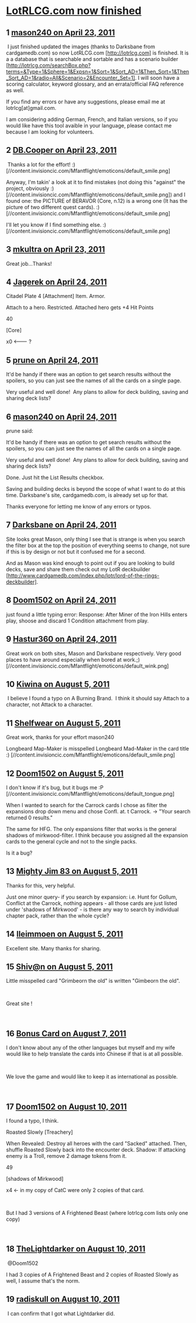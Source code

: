 # [LotRLCG.com now finished](https://community.fantasyflightgames.com/topic/45659-lotrlcgcom-now-finished/)

## 1 [mason240 on April 23, 2011](https://community.fantasyflightgames.com/topic/45659-lotrlcgcom-now-finished/?do=findComment&comment=457955)

 I just finished updated the images (thanks to Darksbane from cardgamedb.com) so now LotRLCG.com [http://lotrlcg.com] is finished. It is a a database that is searchable and sortable and has a scenario builder [http://lotrlcg.com/searchBox.php?terms=&Type=1&Sphere=1&Expsn=1&Sort=1&Sort_AD=1&Then_Sort=1&Then_Sort_AD=1&radio=All&Scenario=2&Encounter_Set=1]. I will soon have a scoring calculator, keyword glossary, and an errata/official FAQ reference as well.

If you find any errors or have any suggestions, please email me at lotrlcg[at]gmail.com.

I am considering adding German, French, and Italian versions, so if you would like have this tool avaible in your language, please contact me because I am looking for volunteers. 

## 2 [DB.Cooper on April 23, 2011](https://community.fantasyflightgames.com/topic/45659-lotrlcgcom-now-finished/?do=findComment&comment=458069)

 Thanks a lot for the effort! :) [//content.invisioncic.com/Mfantflight/emoticons/default_smile.png]

Anyway, I'm takin' a look at it to find mistakes (not doing this "against" the project, obviously :) [//content.invisioncic.com/Mfantflight/emoticons/default_smile.png]) and I found one: the PICTURE of BERAVOR (Core, n.12) is a wrong one (It has the picture of two different quest cards). :) [//content.invisioncic.com/Mfantflight/emoticons/default_smile.png]

I'll let you know if I find something else. :) [//content.invisioncic.com/Mfantflight/emoticons/default_smile.png]

## 3 [mkultra on April 23, 2011](https://community.fantasyflightgames.com/topic/45659-lotrlcgcom-now-finished/?do=findComment&comment=458174)

Great job...Thanks!

## 4 [Jagerek on April 24, 2011](https://community.fantasyflightgames.com/topic/45659-lotrlcgcom-now-finished/?do=findComment&comment=458341)

Citadel Plate 4
[Attachment]
Item. Armor.

Attach to a hero. Restricted.
Attached hero gets +4 Hit Points

40

[Core]

x0 <--- ?

## 5 [prune on April 24, 2011](https://community.fantasyflightgames.com/topic/45659-lotrlcgcom-now-finished/?do=findComment&comment=458374)

It'd be handy if there was an option to get search results without the spoilers, so you can just see the names of all the cards on a single page.

Very useful and well done!  Any plans to allow for deck building, saving and sharing deck lists?

## 6 [mason240 on April 24, 2011](https://community.fantasyflightgames.com/topic/45659-lotrlcgcom-now-finished/?do=findComment&comment=458427)

prune said:

It'd be handy if there was an option to get search results without the spoilers, so you can just see the names of all the cards on a single page.

Very useful and well done!  Any plans to allow for deck building, saving and sharing deck lists?



Done. Just hit the List Results checkbox.

Saving and building decks is beyond the scope of what I want to do at this time. Darksbane's site, cardgamedb.com, is already set up for that. 

Thanks everyone for letting me know of any errors or typos. 

## 7 [Darksbane on April 24, 2011](https://community.fantasyflightgames.com/topic/45659-lotrlcgcom-now-finished/?do=findComment&comment=458432)

Site looks great Mason, only thing I see that is strange is when you search the filter box at the top the position of everything seems to change, not sure if this is by design or not but it confused me for a second.

And as Mason was kind enough to point out if you are looking to build decks, save and share them check out my LotR deckbuilder [http://www.cardgamedb.com/index.php/lotr/lord-of-the-rings-deckbuilder].

## 8 [Doom1502 on April 24, 2011](https://community.fantasyflightgames.com/topic/45659-lotrlcgcom-now-finished/?do=findComment&comment=458436)

just found a little typing error: Response: After Miner of the Iron Hills enters play, shoose and discard 1 Condition attachment from play.

## 9 [Hastur360 on April 24, 2011](https://community.fantasyflightgames.com/topic/45659-lotrlcgcom-now-finished/?do=findComment&comment=458473)

Great work on both sites, Mason and Darksbane respectively. Very good places to have around especially when bored at work.;) [//content.invisioncic.com/Mfantflight/emoticons/default_wink.png]

## 10 [Kiwina on August 5, 2011](https://community.fantasyflightgames.com/topic/45659-lotrlcgcom-now-finished/?do=findComment&comment=509155)

 I believe I found a typo on A Burning Brand.  I think it should say Attach to a character, not Attack to a character.

## 11 [Shelfwear on August 5, 2011](https://community.fantasyflightgames.com/topic/45659-lotrlcgcom-now-finished/?do=findComment&comment=509186)

Great work, thanks for your effort mason240

Longbeard Map-Maker is misspelled Longbeard Mad-Maker in the card title :) [//content.invisioncic.com/Mfantflight/emoticons/default_smile.png]

## 12 [Doom1502 on August 5, 2011](https://community.fantasyflightgames.com/topic/45659-lotrlcgcom-now-finished/?do=findComment&comment=509190)

I don't know if it's bug, but it bugs me :P [//content.invisioncic.com/Mfantflight/emoticons/default_tongue.png]

When I wanted to search for the Carrock cards I chose as filter the expansions drop down menu and chose Confl. at. t Carrock. -> "Your search returned 0 results."

The same for HFG. The only expansions filter that works is the general shadows of mirkwood-filter. I think because you assigned all the expansion cards to the general cycle and not to the single packs.

Is it a bug?

## 13 [Mighty Jim 83 on August 5, 2011](https://community.fantasyflightgames.com/topic/45659-lotrlcgcom-now-finished/?do=findComment&comment=509197)

Thanks for this, very helpful.

Just one minor query- if you search by expansion: i.e. Hunt for Gollum, Conflict at the Carrock, nothing appears - all those cards are just listed under 'shadows of Mirkwood' - is there any way to search by individual chapter pack, rather than the whole cycle?

## 14 [lleimmoen on August 5, 2011](https://community.fantasyflightgames.com/topic/45659-lotrlcgcom-now-finished/?do=findComment&comment=509261)

Excellent site. Many thanks for sharing.

## 15 [Shiv@n on August 5, 2011](https://community.fantasyflightgames.com/topic/45659-lotrlcgcom-now-finished/?do=findComment&comment=509340)

Little misspelled card "Grimbeorn the old" is written "Gimbeorn the old".

 

Great site !

 

## 16 [Bonus Card on August 7, 2011](https://community.fantasyflightgames.com/topic/45659-lotrlcgcom-now-finished/?do=findComment&comment=510188)

I don't know about any of the other languages but myself and my wife would like to help translate the cards into Chinese if that is at all possible.

 

We love the game and would like to keep it as international as possible.

 

## 17 [Doom1502 on August 10, 2011](https://community.fantasyflightgames.com/topic/45659-lotrlcgcom-now-finished/?do=findComment&comment=512094)

I found a typo, I think.

Roasted Slowly
[Treachery]

When Revealed: Destroy all heroes with the card "Sacked" attached. Then, shuffle Roasted Slowly back into the encounter deck.
Shadow: If attacking enemy is a Troll, remove 2 damage tokens from it.

49

[shadows of Mirkwood]

x4 <- in my copy of CatC were only 2 copies of that card.

 

But I had 3 versions of A Frightened Beast (where lotrlcg.com lists only one copy)

 

## 18 [TheLightdarker on August 10, 2011](https://community.fantasyflightgames.com/topic/45659-lotrlcgcom-now-finished/?do=findComment&comment=512607)

 @Doom1502

I had 3 copies of A Frightened Beast and 2 copies of Roasted Slowly as well, I assume that's the norm.

## 19 [radiskull on August 10, 2011](https://community.fantasyflightgames.com/topic/45659-lotrlcgcom-now-finished/?do=findComment&comment=512635)

 I can confirm that I got what Lightdarker did.

